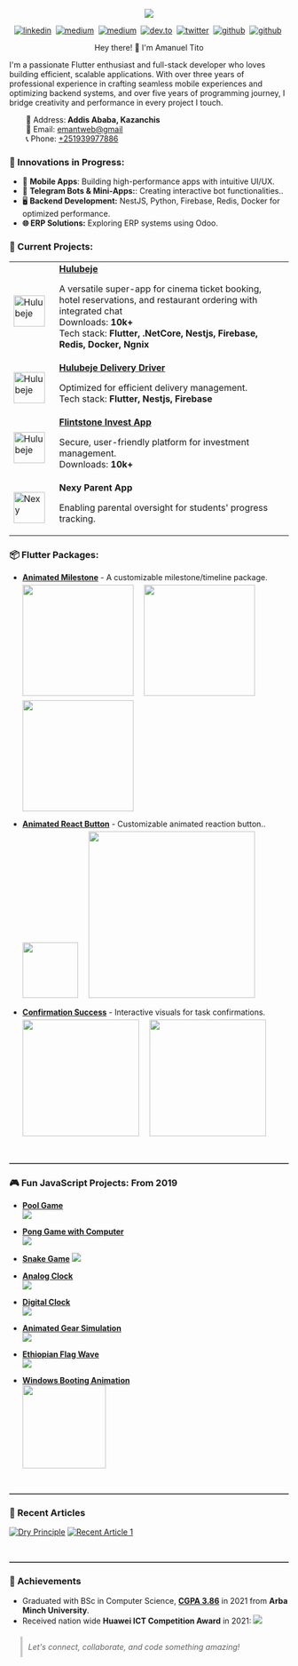 <p align="center">
<a target="_" href="https://github.com/emantggw"><img src="assets/amanuel_banner.gif"></a>
</p>

<p align="center">
 <a href="https://linkedin.com/in/emantggw"><img src="https://img.shields.io/badge/linkedin-0b66c3?style=for-the-badge&logo=linkedin" alt="linkedin" /></a>&nbsp;
<a href="https://t.me/emantggw"><img src="https://img.shields.io/badge/telegram-3390ec?style=for-the-badge&logo=telegram&logoColor=white" alt="medium" /></a>&nbsp;
<a href="https://medium.com/@emantggw"><img src="https://img.shields.io/badge/medium-242424?style=for-the-badge&logo=medium" alt="medium" /></a>&nbsp;
<a href="https://dev.to/emantggw"><img src="https://img.shields.io/badge/dev.to-000000?style=for-the-badge&logo=dev.to&logoColor=white" alt="dev.to" /></a>&nbsp;
<a href="https://x.com/emantggw"><img src="https://img.shields.io/badge/twitter-000000?style=for-the-badge&logo=x&logoColor=white" alt="twitter" /></a>&nbsp;
<a href="https://github.com/emantggw"><img src="https://img.shields.io/badge/github-0d1117?style=for-the-badge&logo=github" alt="github" /></a>&nbsp;
<a href="https://leetcode.com/u/emantggw/"><img src="https://img.shields.io/badge/leetcode-070707?style=for-the-badge&logo=leetcode" alt="github" /></a>&nbsp;

</p>

<p align="center">
Hey there! 👋 I'm Amanuel Tito

I'm a passionate Flutter enthusiast and full-stack developer who loves building efficient, scalable applications. With over three years of professional experience in crafting seamless mobile experiences and optimizing backend systems, and over five years of programming journey, I bridge creativity and performance in every project I touch.
<br>

<p style="margin-left: 30px">
   📍 Address:<b> Addis Ababa, Kazanchis</b><br>
   📧 Email: <a href="mailto: emantweb@gmail.com">emantweb@gmail</a><br>
   📞 Phone: <a href="tel:+251939977886">+251939977886</a><br>
   </p>
</p>

### 🚀 Innovations in Progress:

- 📱 **Mobile Apps**: Building high-performance apps with intuitive UI/UX.
- 🤖 **Telegram Bots & Mini-Apps:**: Creating interactive bot functionalities..
- 🖥️ **Backend Development:** NestJS, Python, Firebase, Redis, Docker for optimized performance.
- **🌐 ERP Solutions:** Exploring ERP systems using Odoo.

### 🔧 Current Projects:

<table>
  <tr>
    <td>
     <img src="assets/hulubeje_logo.png" alt="Hulubeje" width="56" style="margin-right: 10px;">
    </td>
    <td>
      <strong><a target="_" href="https://play.google.com/store/apps/details?id=com.cnetsoftwares.cnetpay_client&hl=en">Hulubeje</a></strong>  
      <p>
    A versatile super-app for cinema ticket booking, hotel reservations, and restaurant ordering with integrated chat<br>
Downloads: <b>10k+</b><br>
Tech stack: <b>Flutter, .NetCore, Nestjs, Firebase, Redis, Docker, Ngnix</b>
  </p>
    </td>
  </tr>

   <tr>
    <td>
    <img src="assets/hulubeje_delivery_logo.png" alt="Hulubeje" width="56" style="margin-right: 10px;">
    </td>
    <td>
      <strong><a target="_" href="https://play.google.com/store/apps/details?id=com.redcloud.hulubeje_delivery_driver">Hulubeje Delivery Driver</a></strong><p>  
   Optimized for efficient delivery management.<br>Tech stack: <b>Flutter, Nestjs, Firebase</p>
    </td>
  </tr>

  <tr>
    <td>
    <img src="assets/flintstone_logo.jpg" alt="Hulubeje" width="56" style="margin-right: 10px;">
    </td>
    <td>
      <strong><a target="_" href="https://play.google.com/store/apps/details?id=com.flintstone.invest&hl=en">Flintstone Invest App</a></strong> <p>
  Secure, user-friendly platform for investment management.
<br>Downloads: <b>10k+</b></p>
    </td>
  </tr>

   <tr>
    <td>
    <img src="assets/nexy_logo.png" alt="Nexy" width="56" style="margin-right: 10px;">
    </td>
    <td>
      <strong>Nexy Parent App</strong> <p>
  Enabling parental oversight for students' progress tracking.</p>
    </td>
  </tr>
</table>

### 📦 Flutter Packages:

- [**Animated Milestone**](https://pub.dev/packages/animated_milestone) - A customizable milestone/timeline package.
  <br>
  <img style="margin-right: 15px; margin-top: 5px" src="https://raw.githubusercontent.com/emantggw/animated_milestone/main/assets/screenshots/example_three_screenshot.gif" width="200">
  <img style="margin-right: 15px; margin-top: 5px" src="https://raw.githubusercontent.com/emantggw/animated_milestone/main/assets/screenshots/example_two_screenshot.gif" width="200">
  <img style="margin-right: 15px; margin-top: 5px" src="https://raw.githubusercontent.com/emantggw/animated_milestone/main/assets/screenshots/example_one_screenshot.gif" width="200">

- [**Animated React Button**](https://pub.dev/packages/animated_react_button) - Customizable animated reaction button..
  <br>
  <img style="margin-right: 15px; margin-top: 5px" src="https://raw.githubusercontent.com/emantggw/animated_react_button/main/assets/screenshots/favorite_heart.gif" width="100">
  <img style="margin-right: 15px; margin-top: 5px" src="https://raw.githubusercontent.com/emantggw/animated_react_button/main/assets/screenshots/favorite_heart_real_example.gif" width="300">

- [**Confirmation Success**](https://pub.dev/packages/confirmation_success) - Interactive visuals for task confirmations.
  <br>
  <img style="margin-right: 15px; margin-top: 5px" src="https://raw.githubusercontent.com/emantggw/confirmation_success/main/assets/screenshots/confirm_succes_with_yellow.gif" width="210">
  <img style="margin-right: 15px; margin-top: 5px" src="https://raw.githubusercontent.com/emantggw/confirmation_success/main/assets/screenshots/confirm_success_green.gif" width="210">

<br/>
<hr style="border: none; border-top: 1px solid grey;">

### 🎮 Fun JavaScript Projects: From 2019

- [**Pool Game**](https://https://github.com/emantggw/pool_game_js)<br/>
  <a target="_blank" href="https://github.com/emantggw/pool_game_js">
  <img src="https://github.com/emantggw/pool_game_js/raw/main/assets/screenshots/screenshot.gif" />
  </a>

- [**Pong Game with Computer**](https://github.com/emantggw/pong_game_js)<br/>
  <a target="_blank" href="https://github.com/emantggw/pong_game_js"> <img src="https://github.com/emantggw/pong_game_js/raw/main/assets/screenshots/screenshot.gif" /></a>

- [**Snake Game**](https://github.com/emantggw/snake_game_js)
  <a target="_blank" href="https://github.com/emantggw/snake_game_js"><img src="https://github.com/emantggw/snake_game_js/raw/main/assets/screenshots/screenshot.gif" /> </a>

- [**Analog Clock**](https://github.com/emantggw/analog_clock_js)<br/>
  <a target="_blank" href="https://github.com/emantggw/analog_clock_js"><img src="https://github.com/emantggw/analog_clock_js/raw/main/assets/screenshots/screenshot.gif" /> </a>

- [**Digital Clock**](https://github.com/emantggw/digital_clock_js)<br/>
  <a target="_blank" href="https://github.com/emantggw/digital_clock_js"><img src="https://github.com/emantggw/digital_clock_js/raw/main/assets/screenshots/screenshot.gif" /> </a>

- [**Animated Gear Simulation**](https://github.com/emantggw/animated_gear_js)<br/>
  <a target="_blank" href="https://github.com/emantggw/animated_gear_js"><img src="https://github.com/emantggw/animated_gear_js/raw/main/assets/screenshots/screenshot.gif" /> </a>

- [**Ethiopian Flag Wave**](https://github.com/emantggw/ethiopian_flag_wave_js)
  <br>
  <a target="_blank" href="https://github.com/emantggw/ethiopian_flag_wave_js"><img src="https://github.com/emantggw/ethiopian_flag_wave_js/raw/main/assets/screenshots/screenshot.gif" /> </a>

- [**Windows Booting Animation**](https://github.com/emantggw/windows_booting_js)
  <br>
  <a target="_blank" href="https://github.com/emantggw/windows_booting_js"><img src="https://github.com/emantggw/windows_booting_js/raw/main/assets/screenshots/screenshot.gif" width="150" /> </a>

<br/>
<hr style="border: none; border-top: 1px solid grey;">

### 📝 Recent Articles

<a target="_blank" href="https://medium.com/@emantggw/dry-principle-1d78900fb00e"><img src="assets/article_dry.png" alt="Dry Principle"></a>
<a target="_blank" href="https://medium.com/@emantggw/what-should-we-consider-migrating-from-a-monolithic-application-to-a-distributed-architecture-2b0f2f8e06b2"><img src="assets/migrating_mon_to_dist.png" alt="Recent Article 1"></a>

<br/>
<hr style="border: none; border-top: 1px solid grey;">

### 🎉 Achievements

- Graduated with BSc in Computer Science, <u>**CGPA 3.86**</u> in 2021 from **Arba Minch University**.
- Received nation wide **Huawei ICT Competition Award** in 2021:
  <img src="assets/huawei_certificate.png">

<blockquote style="font-style: italic; margin: 20px; padding: 10px; border-left: 4px solid #ccc;">
  Let's connect, collaborate, and code something amazing!</blockquote>
